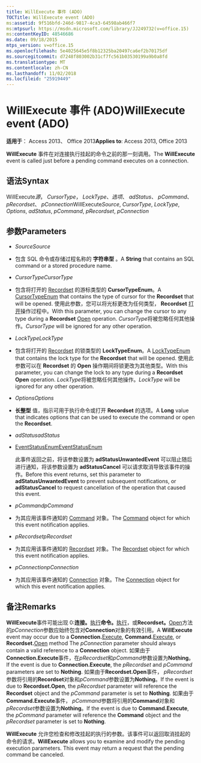 ```yaml
---
title: WillExecute 事件 (ADO)
TOCTitle: WillExecute event (ADO)
ms:assetid: 9f516bfd-246d-9817-4ca3-64598ab466f7
ms:mtpsurl: https://msdn.microsoft.com/library/JJ249732(v=office.15)
ms:contentKeyID: 48546686
ms.date: 09/18/2015
mtps_version: v=office.15
ms.openlocfilehash: 5e4025645e5f8b12325ba20497ca6ef2b70175df
ms.sourcegitcommit: d7248f803002b31cf7fc561b03530199a9b0a8fd
ms.translationtype: MT
ms.contentlocale: zh-CN
ms.lasthandoff: 11/02/2018
ms.locfileid: "25919449"
---
```

# <a name="willexecute-event-ado"></a><span data-ttu-id="81107-102">WillExecute 事件 (ADO)</span><span class="sxs-lookup"><span data-stu-id="81107-102">WillExecute event (ADO)</span></span>


<span data-ttu-id="81107-103">**适用于**： Access 2013、 Office 2013</span><span class="sxs-lookup"><span data-stu-id="81107-103">**Applies to**: Access 2013, Office 2013</span></span>


<span data-ttu-id="81107-104">**WillExecute** 事件在对连接执行挂起的命令之前的那一刻调用。</span><span class="sxs-lookup"><span data-stu-id="81107-104">The **WillExecute** event is called just before a pending command executes on a connection.</span></span>

## <a name="syntax"></a><span data-ttu-id="81107-105">语法</span><span class="sxs-lookup"><span data-stu-id="81107-105">Syntax</span></span>

<span data-ttu-id="81107-106">WillExecute*源*， *CursorType*， *LockType*、*选项*、 *adStatus*、 *pCommand*、 *pRecordset*、 *pConnection*</span><span class="sxs-lookup"><span data-stu-id="81107-106">WillExecute*Source*, *CursorType*, *LockType*, *Options*, *adStatus*, *pCommand*, *pRecordset*, *pConnection*</span></span>

## <a name="parameters"></a><span data-ttu-id="81107-107">参数</span><span class="sxs-lookup"><span data-stu-id="81107-107">Parameters</span></span>

  - <span data-ttu-id="81107-108">*Source*</span><span class="sxs-lookup"><span data-stu-id="81107-108">*Source*</span></span>

  - <span data-ttu-id="81107-109">包含 SQL 命令或存储过程名称的 **字符串型** 。</span><span class="sxs-lookup"><span data-stu-id="81107-109">A **String** that contains an SQL command or a stored procedure name.</span></span>

  - <span data-ttu-id="81107-110">*CursorType*</span><span class="sxs-lookup"><span data-stu-id="81107-110">*CursorType*</span></span>

  - <span data-ttu-id="81107-111">包含将打开的 [Recordset](cursortypeenum.md) 的游标类型的 **CursorTypeEnum**。</span><span class="sxs-lookup"><span data-stu-id="81107-111">A [CursorTypeEnum](cursortypeenum.md) that contains the type of cursor for the **Recordset** that will be opened.</span></span> <span data-ttu-id="81107-112">使用此参数，您可以将光标更改为任何类型， **Recordset** [打开](open-method-ado-recordset.md)操作过程中。</span><span class="sxs-lookup"><span data-stu-id="81107-112">With this parameter, you can change the cursor to any type during a **Recordset** [Open](open-method-ado-recordset.md) operation.</span></span> <span data-ttu-id="81107-113">*CursorType*将被忽略任何其他操作。</span><span class="sxs-lookup"><span data-stu-id="81107-113">*CursorType* will be ignored for any other operation.</span></span>

  - <span data-ttu-id="81107-114">*LockType*</span><span class="sxs-lookup"><span data-stu-id="81107-114">*LockType*</span></span>

  - <span data-ttu-id="81107-115">包含将打开的 [Recordset](locktypeenum.md) 的锁类型的 **LockTypeEnum**。</span><span class="sxs-lookup"><span data-stu-id="81107-115">A [LockTypeEnum](locktypeenum.md) that contains the lock type for the **Recordset** that will be opened.</span></span> <span data-ttu-id="81107-116">使用此参数可以在 **Recordset** 的 **Open** 操作期间将锁更改为其他类型。</span><span class="sxs-lookup"><span data-stu-id="81107-116">With this parameter, you can change the lock to any type during a **Recordset** **Open** operation.</span></span> <span data-ttu-id="81107-117">*LockType*将被忽略任何其他操作。</span><span class="sxs-lookup"><span data-stu-id="81107-117">*LockType* will be ignored for any other operation.</span></span>

  - <span data-ttu-id="81107-118">*Options*</span><span class="sxs-lookup"><span data-stu-id="81107-118">*Options*</span></span>

  - <span data-ttu-id="81107-119">**长整型** 值，指示可用于执行命令或打开 **Recordset** 的选项。</span><span class="sxs-lookup"><span data-stu-id="81107-119">A **Long** value that indicates options that can be used to execute the command or open the **Recordset**.</span></span>

  - <span data-ttu-id="81107-120">*adStatus*</span><span class="sxs-lookup"><span data-stu-id="81107-120">*adStatus*</span></span>

  - [<span data-ttu-id="81107-121">EventStatusEnum</span><span class="sxs-lookup"><span data-stu-id="81107-121">EventStatusEnum</span></span>](eventstatusenum.md)
    
    <span data-ttu-id="81107-122">此事件返回之前，将该参数设置为 **adStatusUnwantedEvent** 可以阻止随后进行通知，将该参数设置为 **adStatusCancel** 可以请求取消导致该事件的操作。</span><span class="sxs-lookup"><span data-stu-id="81107-122">Before this event returns, set this parameter to **adStatusUnwantedEvent** to prevent subsequent notifications, or **adStatusCancel** to request cancellation of the operation that caused this event.</span></span>

  - <span data-ttu-id="81107-123">*pCommand*</span><span class="sxs-lookup"><span data-stu-id="81107-123">*pCommand*</span></span>

  - <span data-ttu-id="81107-124">为其应用该事件通知的 [Command](command-object-ado.md) 对象。</span><span class="sxs-lookup"><span data-stu-id="81107-124">The [Command](command-object-ado.md) object for which this event notification applies.</span></span>

  - <span data-ttu-id="81107-125">*pRecordset*</span><span class="sxs-lookup"><span data-stu-id="81107-125">*pRecordset*</span></span>

  - <span data-ttu-id="81107-126">为其应用该事件通知的 [Recordset](recordset-object-ado.md) 对象。</span><span class="sxs-lookup"><span data-stu-id="81107-126">The [Recordset](recordset-object-ado.md) object for which this event notification applies.</span></span>

  - <span data-ttu-id="81107-127">*pConnection*</span><span class="sxs-lookup"><span data-stu-id="81107-127">*pConnection*</span></span>

  - <span data-ttu-id="81107-128">为其应用该事件通知的 [Connection](connection-object-ado.md) 对象。</span><span class="sxs-lookup"><span data-stu-id="81107-128">The [Connection](connection-object-ado.md) object for which this event notification applies.</span></span>

## <a name="remarks"></a><span data-ttu-id="81107-129">备注</span><span class="sxs-lookup"><span data-stu-id="81107-129">Remarks</span></span>

<span data-ttu-id="81107-130">**WillExecute**事件可能出现 0:**连接。**[执行](https://docs.microsoft.com/office/vba/access/concepts/miscellaneous/execute-method-ado-connection)**命令。**[执行](https://docs.microsoft.com/office/vba/access/concepts/miscellaneous/execute-method-ado-command)，或**Recordset。**[Open](open-method-ado-recordset.md)方法的*pConnection*参数应始终包含对**Connection**对象的有效引用。</span><span class="sxs-lookup"><span data-stu-id="81107-130">A **WillExecute** event may occur due to a **Connection.**[Execute](https://docs.microsoft.com/office/vba/access/concepts/miscellaneous/execute-method-ado-connection), **Command.**[Execute](https://docs.microsoft.com/office/vba/access/concepts/miscellaneous/execute-method-ado-command), or **Recordset.**[Open](open-method-ado-recordset.md) method The *pConnection* parameter should always contain a valid reference to a **Connection** object.</span></span> <span data-ttu-id="81107-131">如果由于**Connection.Execute**事件，在*pRecordset*和*pCommand*参数设置为**Nothing**。</span><span class="sxs-lookup"><span data-stu-id="81107-131">If the event is due to **Connection.Execute**, the *pRecordset* and *pCommand* parameters are set to **Nothing**.</span></span> <span data-ttu-id="81107-132">如果由于**Recordset.Open**事件， *pRecordset*参数将引用的**Recordset**对象和*pCommand*参数设置为**Nothing**。</span><span class="sxs-lookup"><span data-stu-id="81107-132">If the event is due to **Recordset.Open**, the *pRecordset* parameter will reference the **Recordset** object and the *pCommand* parameter is set to **Nothing**.</span></span> <span data-ttu-id="81107-133">如果由于**Command.Execute**事件， *pCommand*参数将引用的**Command**对象和*pRecordset*参数设置为**Nothing**。</span><span class="sxs-lookup"><span data-stu-id="81107-133">If the event is due to **Command.Execute**, the *pCommand* parameter will reference the **Command** object and the *pRecordset* parameter is set to **Nothing**.</span></span>

<span data-ttu-id="81107-p104">**WillExecute** 允许您检查和修改挂起的执行的参数。该事件可以返回取消挂起的命令的请求。</span><span class="sxs-lookup"><span data-stu-id="81107-p104">**WillExecute** allows you to examine and modify the pending execution parameters. This event may return a request that the pending command be canceled.</span></span>

